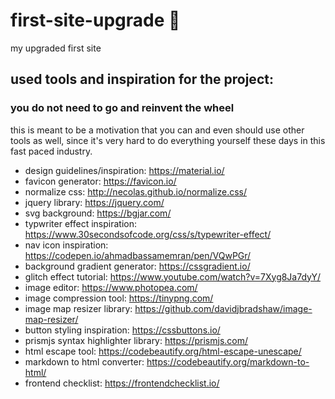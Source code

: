 # first-site-upgrade 	:crystal_ball:
my upgraded first site


## used tools and inspiration for the project:
### you do not need to go and reinvent the wheel
this is meant to be a motivation that you can and even should use other tools as well, since it's very hard to do everything yourself these days in this fast paced industry.
- design guidelines/inspiration: https://material.io/
- favicon generator: https://favicon.io/
- normalize css: http://necolas.github.io/normalize.css/
- jquery library: https://jquery.com/
- svg background: https://bgjar.com/
- typwriter effect inspiration: https://www.30secondsofcode.org/css/s/typewriter-effect/
- nav icon inspiration: https://codepen.io/ahmadbassamemran/pen/VQwPGr/
- background gradient generator: https://cssgradient.io/
- glitch effect tutorial: https://www.youtube.com/watch?v=7Xyg8Ja7dyY/
- image editor: https://www.photopea.com/
- image compression tool: https://tinypng.com/
- image map resizer library: https://github.com/davidjbradshaw/image-map-resizer/
- button styling inspiration: https://cssbuttons.io/
- prismjs syntax highlighter library: https://prismjs.com/
- html escape tool: https://codebeautify.org/html-escape-unescape/
- markdown to html converter: https://codebeautify.org/markdown-to-html/
- frontend checklist: https://frontendchecklist.io/